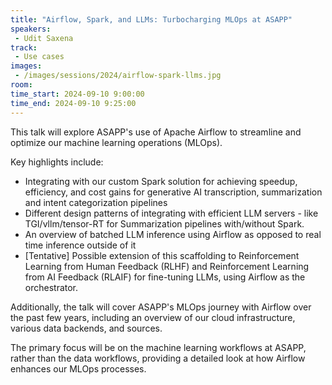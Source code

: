 ```yaml
---
title: "Airflow, Spark, and LLMs: Turbocharging MLOps at ASAPP"
speakers:
 - Udit Saxena
track:
 - Use cases
images:
 - /images/sessions/2024/airflow-spark-llms.jpg 
room: 
time_start: 2024-09-10 9:00:00
time_end: 2024-09-10 9:25:00
---
```


This talk will explore ASAPP's use of Apache Airflow to streamline and optimize our machine learning operations (MLOps). 

Key highlights include:
 - Integrating with our custom Spark solution for achieving speedup, efficiency, and cost gains for generative AI transcription, summarization and intent categorization pipelines
 - Different design patterns of integrating with efficient LLM servers - like TGI/vllm/tensor-RT for Summarization pipelines with/without Spark.
 - An overview of batched LLM inference using Airflow as opposed to real time inference outside of it
 - [Tentative] Possible extension of this scaffolding to Reinforcement Learning from Human Feedback (RLHF) and Reinforcement Learning from AI Feedback (RLAIF) for fine-tuning LLMs, using Airflow as the orchestrator.

Additionally, the talk will cover ASAPP's MLOps journey with Airflow over the past few years, including an overview of our cloud infrastructure, various data backends, and sources.

The primary focus will be on the machine learning workflows at ASAPP, rather than the data workflows, providing a detailed look at how Airflow enhances our MLOps processes.